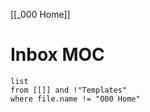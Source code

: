 [[_000 Home]]
# Inbox MOC

```dataview
list
from [[]] and !"Templates" 
where file.name != "000 Home"
```